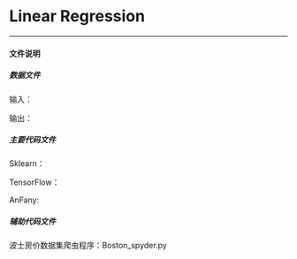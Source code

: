  # Linear Regression
 ----------------
 #### 文件说明
 
 ##### 数据文件
 
 输入：
 
 输出：
 
 ##### 主要代码文件
 
 Sklearn：
 
 TensorFlow：
 
 AnFany:
 
 ##### 辅助代码文件
 
 波士房价数据集爬虫程序：Boston_spyder.py
 
 
 
 
